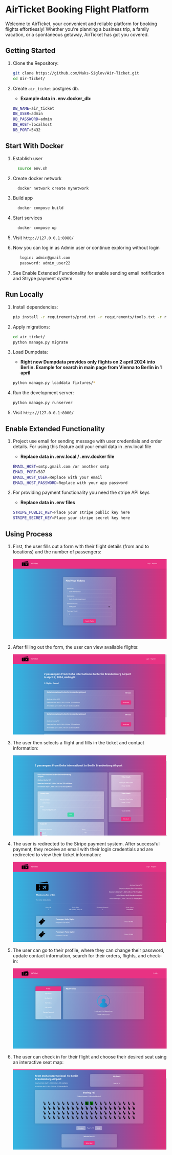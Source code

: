 # AirTicket Booking Flight Platform
Welcome to AirTicket, your convenient and reliable platform for booking flights effortlessly! Whether you're planning a business trip, a family vacation, or a spontaneous getaway, AirTicket has got you covered.


## Getting Started

1. Clone the Repository:

   ```bash
   git clone https://github.com/Maks-Siglov/Air-Ticket.git
   cd Air-Ticket/
   ```

2. Create `air_ticket` postgres db.
    - **Example data in .env.docker_db:**
    ```bash
    DB_NAME=air_ticket
    DB_USER=admin
    DB_PASSWORD=admin
    DB_HOST=localhost
    DB_PORT=5432
    ``` 

## Start With Docker


1. Establish user

    ```bash
      source env.sh
     ```

2. Create docker network

    ```bash
      docker network create mynetwork  
     ```

3. Build app 
    ```bash
      docker compose build  
     ```

4. Start services 
    ```bash
      docker compose up  
     ```
   
5.  Visit `http://127.0.0.1:8080/`

6. Now you can log in as Admin user or continue exploring without login
   ```bash
      login: admin@gmail.com
      password: admin_user22 
   ```

7. See Enable Extended Functionality for enable sending email notification and Strype payment system


## Run Locally

1. Install dependencies:

    ```bash
    pip install -r requirements/prod.txt -r requirements/tools.txt -r requirements/dev.txt
    ```

2. Apply migrations:

    ```bash
    cd air_ticket/
    python manage.py migrate
    ```

3. Load Dumpdata:
    - **Right now Dumpdata provides only flights on 2 april 2024 into Berlin. Example for search in main page from Vienna to Berlin in 1 april**
    ```bash
    python manage.py loaddata fixtures/*
    ```

4. Run the development server:

    ```bash
    python manage.py runserver
    ```

5. Visit `http://127.0.0.1:8000/`

## Enable Extended Functionality

1. Project use email for sending message with user credentials and order details. For using this feature add your email data in .env.local file
    - **Replace data in .env.local / .env.docker  file**
     ```bash
    EMAIL_HOST=smtp.gmail.com /or another smtp
    EMAIL_PORT=587
    EMAIL_HOST_USER=Replace with your email
    EMAIL_HOST_PASSWORD=Replace with your app password
    ```

2. For providing payment functionality you need the stripe API keys
    - **Replace data in .env files**
     ```bash
    STRIPE_PUBLIC_KEY=Place your stripe public key here
    STRIPE_SECRET_KEY=Place your stripe secret key here
    ```


## Using Process

1. First, the user fills out a form with their flight details (from and to locations) and the number of passengers:

   ![Main page](https://github.com/Maks-Siglov/Air-Ticket/raw/main/air_ticket/static/images/screenshots/start_page.png)

2. After filling out the form, the user can view available flights:

   ![Flights](https://github.com/Maks-Siglov/Air-Ticket/raw/main/air_ticket/static/images/screenshots/searched_flights.png)

3. The user then selects a flight and fills in the ticket and contact information:

   ![Fill ticket data](https://github.com/Maks-Siglov/Air-Ticket/raw/main/air_ticket/static/images/screenshots/fill_ticket_data.png)

4. The user is redirected to the Stripe payment system. After successful payment, they receive an email with their login credentials and are redirected to view their ticket information:

   ![Tickets data](https://github.com/Maks-Siglov/Air-Ticket/raw/main/air_ticket/static/images/screenshots/tickets.png)

5. The user can go to their profile, where they can change their password, update contact information, search for their orders, flights, and check-in:

   ![Profile](https://github.com/Maks-Siglov/Air-Ticket/raw/main/air_ticket/static/images/screenshots/profile.png)

6. The user can check in for their flight and choose their desired seat using an interactive seat map:

   ![Seat map](https://github.com/Maks-Siglov/Air-Ticket/raw/main/air_ticket/static/images/screenshots/check_in_seat_map.png)
